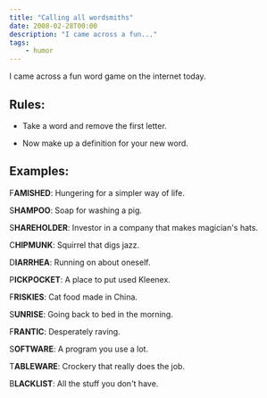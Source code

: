 ```yaml
---
title: "Calling all wordsmiths"
date: 2008-02-28T00:00
description: "I came across a fun..."
tags: 
    - humor
---
```


I came across a fun word game on the internet today.

## Rules:

- Take a word and remove the first letter.

- Now make up a definition for your new word.

## Examples:

F**AMISHED**: Hungering for a simpler way of life.

S**HAMPOO**: Soap for washing a pig.

S**HAREHOLDER**: Investor in a company that makes magician's hats.

C**HIPMUNK**: Squirrel that digs jazz.

D**IARRHEA**: Running on about oneself.

P**ICKPOCKET**: A place to put used Kleenex.

F**RISKIES**: Cat food made in China.

S**UNRISE**: Going back to bed in the morning.

F**RANTIC**: Desperately raving.

S**OFTWARE**: A program you use a lot.

T**ABLEWARE**: Crockery that really does the job.

B**LACKLIST**: All the stuff you don't have.
